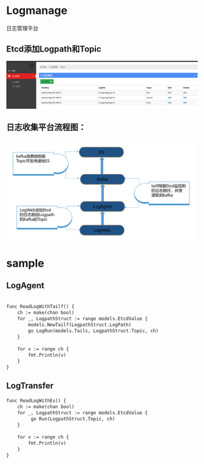 # Logmanage
日志管理平台


## Etcd添加Logpath和Topic
![Etcd](https://github.com/kungehero/Logmanage/blob/master/image/logweb.png)




## 日志收集平台流程图：
![log](https://github.com/kungehero/Logmanage/blob/master/image/log.png)

# sample

## LogAgent

```

func ReadLogWithTailf() {
	ch := make(chan bool)
	for _, LogpathStruct := range models.EtcdValue {
		models.NewTailf(LogpathStruct.LogPath)
		go LogRun(models.Tails, LogpathStruct.Topic, ch)
	}

	for v := range ch {
		fmt.Println(v)
	}
}

```

## LogTransfer
```
func ReadLogWithEs() {
	ch := make(chan bool)
	for _, LogpathStruct := range models.EtcdValue {
	     go	Run(LogpathStruct.Topic, ch)
	}

	for v := range ch {
		fmt.Println(v)
	}
}
```
